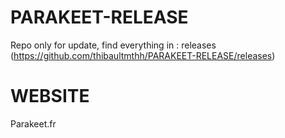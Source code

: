 # PARAKEET-RELEASE
Repo only for update, find everything in : releases (https://github.com/thibaultmthh/PARAKEET-RELEASE/releases)

# WEBSITE 
Parakeet.fr
